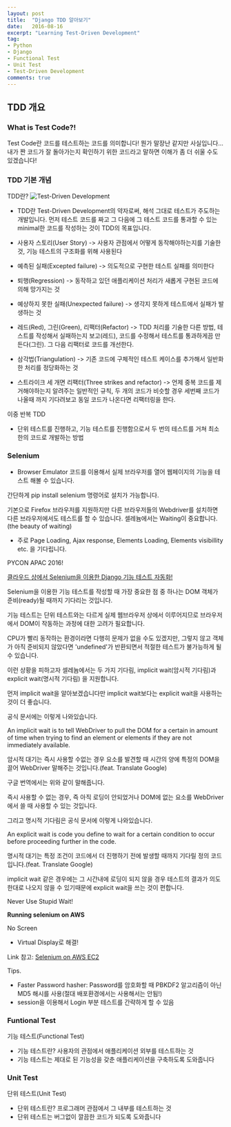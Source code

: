 ```yaml
---
layout: post
title:  "Django TDD 알아보기"
date:   2016-08-16
excerpt: "Learning Test-Driven Development"
tag:
- Python
- Django
- Functional Test
- Unit Test
- Test-Driven Development
comments: true
---
```


## TDD 개요

### What is Test Code?!

Test Code란 코드를 테스트하는 코드를 의미합니다!
뭔가 말장난 같지만 사실입니다...
내가 짠 코드가 잘 돌아가는지 확인하기 위한 코드라고 말하면 이해가 좀 더 쉬울 수도 있겠습니다!


### TDD 기본 개념
TDD란?
![Test-Driven Development](https://upload.wikimedia.org/wikipedia/commons/thumb/0/0b/TDD_Global_Lifecycle.png/800px-TDD_Global_Lifecycle.png)
- TDD란 Test-Driven Development의 약자로써, 해석 그대로 테스트가 주도하는 개발입니다. 먼저 테스트 코드를 짜고 그 다음에 그 테스트 코드를 통과할 수 있는 minimal한 코드를 작성하는 것이 TDD의 목표입니다.

- 사용자 스토리(User Story) -> 사용자 관점에서 어떻게 동작해야하는지를 기술한 것, 기능 테스트의 구조화를 위해 사용된다
- 예측된 실패(Excepted failure) -> 의도적으로 구현한 테스트 실패를 의미한다
- 퇴행(Regression) -> 동작하고 있던 애플리케이션 처리가 새롭게 구현된 코드에 의해 망가지는 것
- 예상하지 못한 실패(Unexpected failure) -> 생각지 못하게 테스트에서 실패가 발생하는 것
- 레드(Red), 그린(Green), 리팩터(Refactor) -> TDD 처리를 기술한 다른 방법, 테스트를 작성해서 실패하는지 보고(레드), 코드를 수정해서 테스트를 통과하게끔 만든다(그린). 그 다음 리팩터로 코드를 개선한다.
- 삼각법(Triangulation) -> 기존 코드에 구체적인 테스트 케이스를 추가해서 일반화한 처리를 정당화하는 것
- 스트라이크 세 개면 리팩터(Three strikes and refactor) -> 언제 중복 코드를 제거해야하는지 알려주는 일반적인 규칙, 두 개의 코드가 비슷할 경우 세번째 코드가 나올때 까지 기다려보고 동일 코드가 나온다면 리팩터링을 한다.

이중 반복 TDD
- 단위 테스트를 진행하고, 기능 테스트를 진행함으로서 두 번의 테스트를 거쳐 최소한의 코드로 개발하는 방법

### Selenium
- Browser Emulator
코드를 이용해서 실제 브라우저를 열어 웹페이지의 기능을 테스트 해볼 수 있습니다.

간단하게 pip install selenium 명령어로 설치가 가능합니다.

기본으로 Firefox 브라우저를 지원하지만 다른 브라우저들의 Webdriver를 설치하면 다른 브라우저에서도 테스트를 할 수 있습니다.
셀레늄에서는 Waiting이 중요합니다.(the beauty of waiting)
- 주로 Page Loading, Ajax response, Elements Loading, Elements visibillity etc. 을 기다립니다.

PYCON APAC 2016!

[클라우드 상에서 Selenium을 이용한 Django 기능 테스트 자동화!](http://www.slideshare.net/JonghyunPark/automating-django-functional-tests-using-selenium-on-cloud?utm_source=slideshow&utm_medium=ssemail&utm_campaign=post_upload_view_cta)

Selenium을 이용한 기능 테스트를 작성할 때 가장 중요한 점 중 하나는 DOM 객체가 준비(ready)될 때까지 기다리는 것입니다.

기능 테스트는 단위 테스트와는 다르게 실제 웹브라우저 상에서 이루어지므로 브라우저에서 DOM이 작동하는 과정에 대한 고려가 필요합니다.

CPU가 빨리 동작하는 환경이라면 다행히 문제가 없을 수도 있겠지만, 그렇지 않고 객체가 아직 준비되지 않았다면 'undefined'가 반환되면서 적절한 테스트가 불가능하게 될 수 있습니다.

이런 상황을 피하고자 셀레늄에서는 두 가지 기다림, implicit wait(암시적 기다림)과 explicit wait(명시적 기다림) 을 지원합니다.

먼저 implicit wait을 알아보겠습니다만 implicit wait보다는 explicit wait을 사용하는 것이 더 좋습니다.

공식 문서에는 이렇게 나와있습니다.

An implicit wait is to tell WebDriver to pull the DOM for a certain in amount of time when trying to find an element or elements if they are not immediately available.

암시적 대기는 즉시 사용할 수없는 경우 요소를 발견할 때 시간의 양에 특정의 DOM을 끌어 WebDriver 말해주는 것입니다.(feat. Translate Google)

구글 번역에서는 위와 같이 말해줍니다.

즉시 사용할 수 없는 경우, 즉 아직 로딩이 안되었거나 DOM에 없는 요소를 WebDriver에서 쓸 때 사용할 수 있는 것입니다.

그리고 명시적 기다림은 공식 문서에 이렇게 나와있습니다.

An explicit wait is code you define to wait for a certain condition to occur before proceeding further in the code.

명시적 대기는 특정 조건이 코드에서 더 진행하기 전에 발생할 때까지 기다릴 정의 코드입니다.(feat. Translate Google)

implicit wait 같은 경우에는 그 시간내에 로딩이 되지 않을 경우 테스트의 결과가 의도한대로 나오지 않을 수 있기때문에 explicit wait을 쓰는 것이 편합니다.

Never Use Stupid Wait!


**Running selenium on AWS**

No Screen
- Virtual Display로 해결!

Link 참고: [Selenium on AWS EC2](http://goo.gl/GRbztO)

Tips.
- Faster Password hasher: Password를 암호화할 때 PBKDF2 알고리즘이 아닌 MD5 해시를 사용(절대 배포환경에서는 사용해서는 안됨!)
- session을 이용해서 Login 부분 테스트를 간략하게 할 수 있음


### Funtional Test
기능 테스트(Functional Test)
- 기능 테스트란? 사용자의 관점에서 애플리케이션 외부를 테스트하는 것
- 기능 테스트는 제대로 된 기능성을 갖춘 애플리케이션을 구축하도록 도와줍니다


### Unit Test
단위 테스트(Unit Test)
- 단위 테스트란? 프로그래머 관점에서 그 내부를 테스트하는 것
- 단위 테스트는 버그없이 깔끔한 코드가 되도록 도와줍니다
